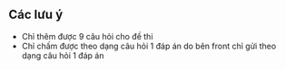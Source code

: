 ## Các lưu ý
- Chỉ thêm được 9 câu hỏi cho đề thi
- Chỉ chấm được theo dạng câu hỏi 1 đáp án do bên front chỉ gửi theo dạng câu hỏi 1 đáp án

